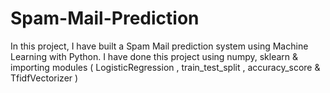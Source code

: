 # Spam-Mail-Prediction
In this project, I have built a Spam Mail prediction system using Machine Learning with Python. I have done this project using numpy, sklearn &amp; importing modules ( LogisticRegression , train_test_split , accuracy_score &amp; TfidfVectorizer )
